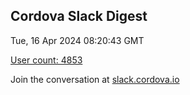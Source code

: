 ## Cordova Slack Digest
Tue, 16 Apr 2024 08:20:43 GMT

[User count: 4853](https://cordova.slack.com/)


Join the conversation at [slack.cordova.io](http://slack.cordova.io/)
